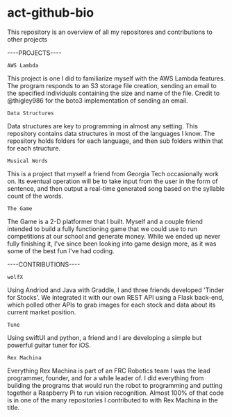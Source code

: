 # act-github-bio
This repository is an overview of all my repositores and contributions to other projects

----PROJECTS----

	AWS Lambda
This project is one I did to familiarize myself with the AWS Lambda features. The program responds to an S3 storage file creation, sending an email to the specified individuals containing the size and name of the file. Credit to @thigley986 for the boto3 implementation of sending an email.

	Data Structures
Data structures are key to programming in almost any setting. This repository contains data structures in most of the languages I know. The repository holds folders for each language, and then sub folders within that for each structure.

	Musical Words
This is a project that myself a friend from Georgia Tech occasionally work on. Its eventual operation will be to take input from the user in the form of sentence, and then output a real-time generated song based on the syllable count of the words.

	The Game
The Game is a 2-D platformer that I built. Myself and a couple friend intended to build a fully functioning game that we could use to run competitions at our school and generate money. While we ended up never fully finishing it, I've since been looking into game design more, as it was some of the best fun I've had coding.

----CONTRIBUTIONS----

	wolfX
Using Andriod and Java with Graddle, I and three friends developed 'Tinder for Stocks'. We integrated it with our own REST API using a Flask back-end, which polled other APIs to grab images for each stock and data about its current market position.

	Tune
Using swiftUI and python, a friend and I are developing a simple but powerful guitar tuner for iOS.

	Rex Machina
Everything Rex Machina is part of an FRC Robotics team I was the lead programmer, founder, and for a while leader of. I did everything from building the programs that would run the robot to programming and putting together a Raspberry Pi to run vision recognition. Almost 100% of that code is in one of the many repositories I contributed to with Rex Machina in the title.

